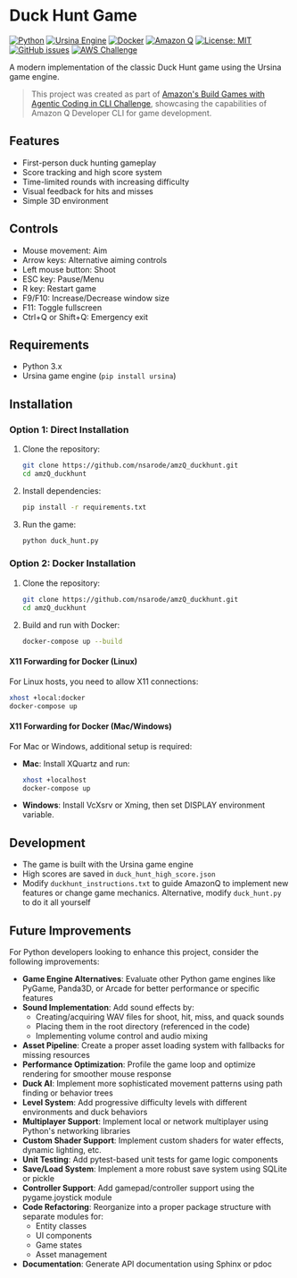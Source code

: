 # Duck Hunt Game

[![Python](https://img.shields.io/badge/Python-3.9%2B-blue?logo=python)](https://www.python.org/)
[![Ursina Engine](https://img.shields.io/badge/Ursina-Engine-orange)](https://www.ursinaengine.org/)
[![Docker](https://img.shields.io/badge/Docker-Ready-2496ED?logo=docker)](https://www.docker.com/)
[![Amazon Q](https://img.shields.io/badge/Built%20with-Amazon%20Q-FF9900?logo=amazon)](https://aws.amazon.com/q/)
[![License: MIT](https://img.shields.io/badge/License-MIT-yellow.svg)](https://opensource.org/licenses/MIT)
[![GitHub issues](https://img.shields.io/github/issues/nsarode/amzQ_duckhunt)](https://github.com/nsarode/amzQ_duckhunt/issues)
[![AWS Challenge](https://img.shields.io/badge/AWS-Build%20Games%20Challenge-232F3E?logo=amazon-aws)](https://community.aws/content/2y6egGcPAGQs8EwtQUM9KAONojz/build-games-challenge-build-classics-with-amazon-q-developer-cli)

A modern implementation of the classic Duck Hunt game using the Ursina game engine.

> This project was created as part of [Amazon's Build Games with Agentic Coding in CLI Challenge](https://community.aws/content/2y6egGcPAGQs8EwtQUM9KAONojz/build-games-challenge-build-classics-with-amazon-q-developer-cli), showcasing the capabilities of Amazon Q Developer CLI for game development.

## Features

- First-person duck hunting gameplay
- Score tracking and high score system
- Time-limited rounds with increasing difficulty
- Visual feedback for hits and misses
- Simple 3D environment

## Controls

- Mouse movement: Aim
- Arrow keys: Alternative aiming controls
- Left mouse button: Shoot
- ESC key: Pause/Menu
- R key: Restart game
- F9/F10: Increase/Decrease window size
- F11: Toggle fullscreen
- Ctrl+Q or Shift+Q: Emergency exit

## Requirements

- Python 3.x
- Ursina game engine (`pip install ursina`)

## Installation

### Option 1: Direct Installation

1. Clone the repository:
   ```bash
   git clone https://github.com/nsarode/amzQ_duckhunt.git
   cd amzQ_duckhunt
   ```

2. Install dependencies:
   ```bash
   pip install -r requirements.txt
   ```

3. Run the game:
   ```bash
   python duck_hunt.py
   ```

### Option 2: Docker Installation

1. Clone the repository:
   ```bash
   git clone https://github.com/nsarode/amzQ_duckhunt.git
   cd amzQ_duckhunt
   ```

2. Build and run with Docker:
   ```bash
   docker-compose up --build
   ```

#### X11 Forwarding for Docker (Linux)

For Linux hosts, you need to allow X11 connections:

```bash
xhost +local:docker
docker-compose up
```

#### X11 Forwarding for Docker (Mac/Windows)

For Mac or Windows, additional setup is required:

- **Mac**: Install XQuartz and run:
  ```bash
  xhost +localhost
  docker-compose up
  ```

- **Windows**: Install VcXsrv or Xming, then set DISPLAY environment variable.

## Development

- The game is built with the Ursina game engine
- High scores are saved in `duck_hunt_high_score.json`
- Modify `duckhunt_instructions.txt` to guide AmazonQ to implement new features or change game mechanics. Alternative, modify `duck_hunt.py` to do it all yourself

## Future Improvements

For Python developers looking to enhance this project, consider the following improvements:

- **Game Engine Alternatives**: Evaluate other Python game engines like PyGame, Panda3D, or Arcade for better performance or specific features
- **Sound Implementation**: Add sound effects by:
  - Creating/acquiring WAV files for shoot, hit, miss, and quack sounds
  - Placing them in the root directory (referenced in the code)
  - Implementing volume control and audio mixing
- **Asset Pipeline**: Create a proper asset loading system with fallbacks for missing resources
- **Performance Optimization**: Profile the game loop and optimize rendering for smoother mouse response
- **Duck AI**: Implement more sophisticated movement patterns using path finding or behavior trees
- **Level System**: Add progressive difficulty levels with different environments and duck behaviors
- **Multiplayer Support**: Implement local or network multiplayer using Python's networking libraries
- **Custom Shader Support**: Implement custom shaders for water effects, dynamic lighting, etc.
- **Unit Testing**: Add pytest-based unit tests for game logic components
- **Save/Load System**: Implement a more robust save system using SQLite or pickle
- **Controller Support**: Add gamepad/controller support using the pygame.joystick module
- **Code Refactoring**: Reorganize into a proper package structure with separate modules for:
  - Entity classes
  - UI components
  - Game states
  - Asset management
- **Documentation**: Generate API documentation using Sphinx or pdoc
